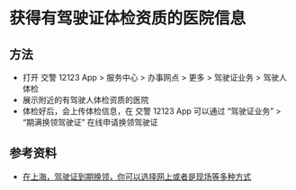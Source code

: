 # 获得有驾驶证体检资质的医院信息

## 方法
* 打开 交警 12123 App > 服务中心 > 办事网点 > 更多 > 驾驶证业务 > 驾驶人体检
* 展示附近的有驾驶人体检资质的医院
* 体检好后，会上传体检信息，在 交警 12123 App 可以通过 “驾驶证业务” > “期满换领驾驶证” 在线申请换领驾驶证

## 参考资料
* [在上海，驾驶证到期换领，你可以选择网上或者是现场等多种方式](https://zhuanlan.zhihu.com/p/274946723)  
